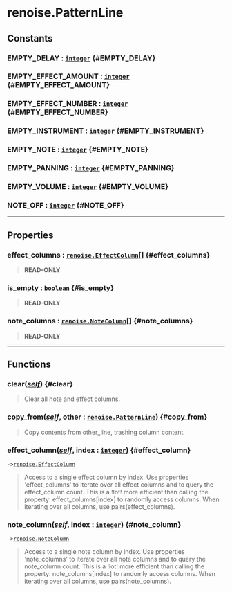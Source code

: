 # renoise.PatternLine  

<!-- toc -->
  
## Constants

### EMPTY_DELAY : [`integer`](../../API/builtins/integer.md) {#EMPTY_DELAY}
### EMPTY_EFFECT_AMOUNT : [`integer`](../../API/builtins/integer.md) {#EMPTY_EFFECT_AMOUNT}
### EMPTY_EFFECT_NUMBER : [`integer`](../../API/builtins/integer.md) {#EMPTY_EFFECT_NUMBER}
### EMPTY_INSTRUMENT : [`integer`](../../API/builtins/integer.md) {#EMPTY_INSTRUMENT}
### EMPTY_NOTE : [`integer`](../../API/builtins/integer.md) {#EMPTY_NOTE}
### EMPTY_PANNING : [`integer`](../../API/builtins/integer.md) {#EMPTY_PANNING}
### EMPTY_VOLUME : [`integer`](../../API/builtins/integer.md) {#EMPTY_VOLUME}
### NOTE_OFF : [`integer`](../../API/builtins/integer.md) {#NOTE_OFF}  

---  
## Properties
### effect_columns : [`renoise.EffectColumn`](../../API/renoise/renoise.EffectColumn.md)[] {#effect_columns}
> **READ-ONLY**

### is_empty : [`boolean`](../../API/builtins/boolean.md) {#is_empty}
> **READ-ONLY**

### note_columns : [`renoise.NoteColumn`](../../API/renoise/renoise.NoteColumn.md)[] {#note_columns}
> **READ-ONLY**

  

---  
## Functions
### clear([*self*](../../API/builtins/self.md)) {#clear}
> Clear all note and effect columns.
### copy_from([*self*](../../API/builtins/self.md), other : [`renoise.PatternLine`](../../API/renoise/renoise.PatternLine.md)) {#copy_from}
> Copy contents from other_line, trashing column content.
### effect_column([*self*](../../API/builtins/self.md), index : [`integer`](../../API/builtins/integer.md)) {#effect_column}
`->`[`renoise.EffectColumn`](../../API/renoise/renoise.EffectColumn.md)  

> Access to a single effect column by index. Use properties 'effect_columns'
> to iterate over all effect columns and to query the effect_column count.
> This is a !lot! more efficient than calling the property:
> effect_columns[index] to randomly access columns. When iterating over all
> columns, use pairs(effect_columns).
### note_column([*self*](../../API/builtins/self.md), index : [`integer`](../../API/builtins/integer.md)) {#note_column}
`->`[`renoise.NoteColumn`](../../API/renoise/renoise.NoteColumn.md)  

> Access to a single note column by index. Use properties 'note_columns'
> to iterate over all note columns and to query the note_column count.
> This is a !lot! more efficient than calling the property:
> note_columns[index] to randomly access columns. When iterating over all
> columns, use pairs(note_columns).  

